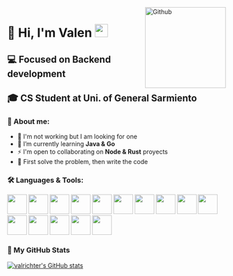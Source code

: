 <img width="186" align="right" alt="Github" src="https://media.npr.org/assets/img/2023/01/14/this-is-fine_sq-0bd6d8072e991dc4708be3668cd480ae7df18a11-s800-c85.jpg" />

# 👋 Hi, I'm Valen <a href="https://www.linkedin.com/in/valrichter" target="blank"><img id="linkedin" width="30" src="https://devicon-website.vercel.app/api/linkedin/plain.svg?color=%230076B2" /></a>
## 💻 Focused on Backend development 
## 🎓 CS Student at Uni. of General Sarmiento

### 👾 About me:  
- 💼 I'm not working but I am looking for one  
- 🌱 I’m currently learning **Java & Go**  
- ⚡ I'm open to collaborating on **Node & Rust** proyects
- 🤍 First solve the problem, then write the code  

### 🛠️ Languages & Tools:
  <div>
  <img id="java" width="45" src="https://devicon-website.vercel.app/api/java/plain.svg?color=%23EA2D2E" />
  <img id="go" width="45" src="https://devicon-website.vercel.app/api/go/plain.svg?color=%2300ACD7" />
  <img id="python" width="45" src="https://devicon-website.vercel.app/api/python/plain.svg?color=%23FFD845" />
  <img id="node" width="45" src="https://devicon-website.vercel.app/api/nodejs/plain.svg?color=%2383CD29" />

  <img id="express" width="45" src="https://devicon-website.vercel.app/api/express/original.svg?color=%23444444" />
  <img id="nestjs" width="45" src="https://devicon-website.vercel.app/api/nestjs/plain.svg?color=%23DF234F" />


  <img id="postgresql" width="45" src="https://devicon-website.vercel.app/api/postgresql/plain.svg?color=%23336791" />
  <img id="mongodb" width="45" src="https://devicon-website.vercel.app/api/mongodb/plain.svg?color=%234FAA41" />
  <img id="redis" width="45" src="https://devicon-website.vercel.app/api/redis/plain.svg?color=%23D82C20" />


  <img id="docker" width="45" src="https://devicon-website.vercel.app/api/docker/plain.svg?color=%23019BC6" />
  <img id="kubernetes" width="45" src="https://devicon-website.vercel.app/api/kubernetes/plain.svg?color=%23486BB3" />
  
  <img id="aws" width="45" src="https://devicon-website.vercel.app/api/amazonwebservices/original.svg?color=%23F7A80D" />
  
  <img id="git" width="45" src="https://devicon-website.vercel.app/api/git/plain.svg?color=%23F34F29" />
  <img id="github" width="45" src="https://devicon-website.vercel.app/api/github/original.svg?color=%23FFFFFF" />
  
  <img id="linux" width="45" src="https://devicon-website.vercel.app/api/linux/plain.svg?color=%23777777" />
  </div>
  
### 🦄 My GitHub Stats

<a href="http://www.github.com/valrichter"><img src="https://github-readme-stats.vercel.app/api?username=valrichter&show_icons=true&hide=&count_private=true&title_color=0891b2&text_color=ffffff&icon_color=0891b2&bg_color=1c1917&hide_border=true&show_icons=true" alt="valrichter's GitHub stats" /></a>
